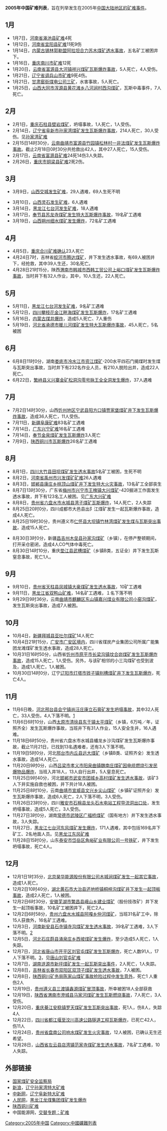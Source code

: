 **2005年中国矿难列表**，旨在列举发生在2005年[中国大陆地区的](../Page/中国大陆.md "wikilink")[矿难事件](../Page/矿难.md "wikilink")。

## 1月

  - 1月7日，[河南省](../Page/河南省.md "wikilink")[渑池县矿难](../Page/渑池县.md "wikilink")4死
  - 1月12日，[河南省](../Page/河南省.md "wikilink")[宜阳县矿难](../Page/宜阳县.md "wikilink")11死9伤
  - 1月14日，[内蒙古](../Page/内蒙古.md "wikilink")[锡林郭勒盟阿拉坦合力苏木煤矿透水事故](../Page/锡林郭勒盟.md "wikilink")，五名矿工被困井下。
  - 1月16日，[重庆](../Page/重庆.md "wikilink")[南川市矿难](../Page/南川市.md "wikilink")12死
  - 1月20日，[云南省](../Page/云南省.md "wikilink")[富源县大河镇祥兴煤矿瓦斯爆炸事故](../Page/富源县.md "wikilink")，5人死亡，4人受伤。
  - 1月21日，[辽宁省](../Page/辽宁省.md "wikilink")[调兵山市矿难](../Page/调兵山市.md "wikilink")9死4伤。
  - 1月21日，[甘肃窑街煤电公司三矿](../Page/甘肃.md "wikilink")，水害事故，5人死亡。
  - 1月25日，[山西](../Page/山西.md "wikilink")[大同市](../Page/大同市.md "wikilink")[浑源县黄花滩乡八河涧村西沟煤矿](../Page/浑源县.md "wikilink")，瓦斯中毒事件，7人死亡。

## 2月

  - 2月1日，[重庆](../Page/重庆.md "wikilink")[石柱县壁岩煤矿](../Page/石柱县.md "wikilink")，坍塌事故，1人死亡，1人受伤。
  - 2月14日，[辽宁省](../Page/辽宁省.md "wikilink")[阜新市孙家湾煤矿发生瓦斯爆炸事故](../Page/阜新市.md "wikilink")，214人死亡，30人受伤。见[孙家湾矿难](../Page/孙家湾矿难.md "wikilink")
  - 2月15日14时30分，[云南](../Page/云南.md "wikilink")[曲靖市富源县竹园镇松林村一非法煤矿发生瓦斯爆炸事故](../Page/曲靖.md "wikilink")。截止2月18日0时30分共抢救出42人，其中27人死亡，15人受伤。
  - 2月17日，[云南省](../Page/云南省.md "wikilink")[富源县矿难](../Page/富源县.md "wikilink")24死14伤3人失踪。
  - 2月26日，[重庆市](../Page/重庆市.md "wikilink")[铜梁县矿难](../Page/铜梁县.md "wikilink")2死2伤。

## 3月

  - 3月9日，[山西](../Page/山西.md "wikilink")[交城发生矿难](../Page/交城.md "wikilink")，29人遇难，69人生死不明

<!-- end list -->

  - 3月10日，[山西](../Page/山西.md "wikilink")[灵石发生矿难](../Page/灵石.md "wikilink")，6人遇难
  - 3月14日，[黑龙江](../Page/黑龙江.md "wikilink")[七台河发生矿难](../Page/七台河.md "wikilink")，18人遇难
  - 3月17日，[奉节县苏龙寺煤矿发生特大瓦斯爆炸事故](../Page/奉节县.md "wikilink")，19名矿工遇难
  - 3月19日，[山西](../Page/山西.md "wikilink")[朔州细水煤矿发生爆炸](../Page/朔州.md "wikilink")，72名矿工遇难

## 4月

  - 4月5日，[重庆合川矿难确认](../Page/重庆.md "wikilink")23人死亡
  - 4月24日7时，吉林省[蛟河市腾达煤矿](../Page/蛟河.md "wikilink")，井下发生透水事故，有69人被困井下，经抢救，其中39人生还，30名死亡。
  - 4月28日21时15分，陕西[渭南市韩城市西韩工贸公司上峪口煤矿发生瓦斯爆炸事故](../Page/渭南.md "wikilink")，当时井下有32人作业，其中，10人生还，22人死亡。

## 5月

  - 5月11日，[黑龙江](../Page/黑龙江.md "wikilink")[七台河发生矿难](../Page/七台河.md "wikilink")，9名矿工遇难
  - 5月12日，[四川](../Page/四川.md "wikilink")[攀枝花金江畔海煤矿发生瓦斯爆炸](../Page/攀枝花.md "wikilink")，17名矿工遇难
  - 5月16日，[内蒙古煤井爆炸](../Page/内蒙古.md "wikilink")，造成5人死亡、7人重伤
  - 5月19日，[河北省](../Page/河北省.md "wikilink")[承德市暖儿河煤矿发生特大瓦斯爆炸事故](../Page/承德市.md "wikilink")，45人死亡，5名被困

## 6月

  - 6月8日11时0分，湖南[娄底市](../Page/娄底.md "wikilink")[冷水江市资江煤矿](../Page/冷水江.md "wikilink")-200水平四石门揭煤时发生煤与瓦斯突出事故，当时井下有232名作业人员，有210人脱险出井，造成22人死亡。
  - 6月22日，[繁峙县义兴寨金矿松洞沟零号脉王全全洞发生爆炸](../Page/繁峙县.md "wikilink")，37人遇难

## 7月

  - 7月2日14时30分，山西[忻州地区宁武县阳方口镇贾家堡煤矿井下发生瓦斯爆炸事故](../Page/忻州.md "wikilink")，造成36人死亡，11人受伤。
  - 7月11日，[新疆](../Page/新疆.md "wikilink")[阜康矿难](../Page/阜康.md "wikilink")83名矿工遇难
  - 7月14日，[广东](../Page/广东.md "wikilink")[兴宁矿难](../Page/兴宁.md "wikilink")16名矿工遇难
  - 7月14日，[奉节金泉煤矿发生瓦斯爆炸](../Page/奉节.md "wikilink")3人死亡
  - 7月9日，[陕西](../Page/陕西.md "wikilink")[铜川市瓦斯爆炸](../Page/铜川市.md "wikilink")26名矿工遇难

## 8月

  - 8月1日，[四川](../Page/四川.md "wikilink")[大竹县田坝煤矿发生透水事故](../Page/大竹县.md "wikilink")5名矿工被困，生死不明
  - 8月2日，[河南省](../Page/河南省.md "wikilink")[禹州市兴发煤矿矿难](../Page/禹州市.md "wikilink")26人遇难
  - 8月3日，[邯郸县康庄乡桃顶山煤矿井下发生特大火灾事故](../Page/邯郸县.md "wikilink")，13名矿工全部丧生
  - 8月7日13时30分，广东省[梅州市](../Page/梅州市.md "wikilink")[兴宁市王槐镇大兴煤矿](../Page/兴宁市.md "wikilink")-420掘进工作面发生透水事故，井下有123名工人被困。见[广东大兴矿难](../Page/广东大兴矿难.md "wikilink")
  - 8月8日，[贵州省](../Page/贵州省.md "wikilink")[六盘水市水城县湾子煤矿瓦斯爆炸](../Page/六盘水市.md "wikilink")，14人死亡，2人失踪
  - 8月25日20时0分，四川成都市大邑县出阝江煤矿发生一起瓦斯爆炸事故，造成4人死亡。
  - 8月25日19时30分，贵州遵义市[仁怀县大坝镇竹林湾煤矿发生煤与瓦斯突出事故](../Page/仁怀县.md "wikilink")，造成15人死亡。

<!-- end list -->

  - 8月30日3时0分，新疆[昌吉州木垒县孙家沟煤矿](../Page/昌吉.md "wikilink")（乡镇），在停产整顿期间，打开采仓密闭，造成4人CO气体中毒死亡。
  - 8月30日14时10分，重庆[垫江县武槽煤矿](../Page/垫江.md "wikilink")（乡镇B类，五证全）井下发生瓦斯窒息事故，死亡1人。

## 9月

  - 9月10日，[贵州省](../Page/贵州省.md "wikilink")[天柱县](../Page/天柱县.md "wikilink")[凤城镇大豪煤矿发生透水事故](../Page/凤城镇.md "wikilink")，10矿工遇难
  - 9月11日，[黑龙江省](../Page/黑龙江省.md "wikilink")[双鸭山矿难](../Page/双鸭山.md "wikilink")，14名矿工遇难，１名下落不明
  - 9月29日9时36分，云南[曲靖市麒麟区东山镇嘉兴煤业有限公司小窑沟煤矿](../Page/曲靖.md "wikilink")，发生瓦斯突出事故，造成7人被困。

## 10月

  - 10月4日，[新疆](../Page/新疆.md "wikilink")[拜城县亚吐尔煤矿](../Page/拜城县.md "wikilink")14人死亡
  - 10月4日21时15分，[广安市广安区境内](../Page/广安.md "wikilink")，四川省煤炭产业集团公司所属广能集团龙滩煤矿发生透水事故，造成28人死亡。
  - 10月31日16时50分，山西省[忻州市原平市长梁沟镇坟合峁煤矿发生瓦斯爆炸事故](../Page/忻州.md "wikilink")，造成15人死亡，1人受伤。另外，与该矿相邻的小三沟煤矿也受到波及，造成1人死亡，1人被困。
  - 10月30日14时0分，辽宁[辽阳市灯塔市铧子镇别槽煤矿井下发生瓦斯爆炸](../Page/辽阳市.md "wikilink")，死亡4人。

## 11月

  - 11月6日晚，[河北](../Page/河北.md "wikilink")[邢台县会宁镇尚汪庄康立石膏矿发生坍塌事故](../Page/邢台县.md "wikilink")，其中32人死亡，33人受伤，4人下落不明。[1](http://www.gov.cn/yjgl/2005-11/09/content_94046.htm)
  - 11月6日6时10分，山西[太原市](../Page/太原.md "wikilink")[清徐县东于镇太平煤矿](../Page/清徐.md "wikilink")（乡镇，6万吨／年，证照齐全）发生瓦斯爆炸事故，当班井下有31人作业，15人安全生井，16人遇难。
  - 11月18日6时50分，贵州省六盘水市水城县蟠龙乡沙沟煤矿发生瓦斯爆炸事故，截止11月21日，已找到13名遇难者，还有3人下落不明。
  - 11月19日5时0分，河北[邢台市内丘县远大煤矿](../Page/邢台.md "wikilink")（乡镇B类、证照齐全）发生透水事故，造成14人死亡。
  - 11月20日9时0分，山西[吕梁市孝义市阳泉曲镇魏南庄煤矿因电缆燃烧引发民爆物品爆炸](../Page/吕梁.md "wikilink")，当班入井18人，13人自行出井，5人窒息死亡。
  - 11月25日9时40分，河北[邯郸市武安市团城乡高村煤矿发生透水事故](../Page/邯郸.md "wikilink")，该矿3人下井实施自救也被困，井下共计18人被困。
  - 11月25日8时10分，云南[曲靖市](../Page/曲靖市.md "wikilink")[宣威县文兴乡尖山煤矿](../Page/宣威县.md "wikilink")（乡镇矿证照齐全）发生瓦斯爆炸事故，造成6人死亡，2人下落不明，3人受伤。
  - 11月26日23时0分，四川[雅安市石棉县龙头石水电站工程导流洞出口处](../Page/雅安市.md "wikilink")，发生坍塌事故，造成5人死亡，3人受伤。
  - 11月27日3时0分，湖南[常德市武陵区广福桥煤矿](../Page/常德市.md "wikilink")（国有地方）井下发生透水事故，3人失踪。
  - 11月27日，[黑龙江](../Page/黑龙江.md "wikilink")[七台河东风煤矿发生爆炸](../Page/七台河.md "wikilink")，171人遇难，其中包括169名井下矿工、2名地面人员。见[黑龙江东风矿难](../Page/黑龙江东风矿难.md "wikilink")
  - 11月28日15时0分，山东[泰安市岱岳区角峪矿业有限公司一号铁矿](../Page/泰安市.md "wikilink")，井下发生坍塌事故，死亡4人。

## 12月

  - 12月1日1时35分，[北京昊华能源股份有限公司木城涧煤矿发生一起其它事故](../Page/北京.md "wikilink")，造成1人死亡。
  - 12月2日10时40分，[湖北](../Page/湖北.md "wikilink")[黄石市](../Page/黄石市.md "wikilink")[大治县还地桥镇桐梓沟煤矿井下发生一起顶板事故](../Page/大治县.md "wikilink")，造成2人死亡，1人被困。
  - 12月2日6时30分，[安徽](../Page/安徽.md "wikilink")[芜湖市](../Page/芜湖市.md "wikilink")[繁昌县峨山乡建业煤矿](../Page/繁昌县.md "wikilink")（股份技改矿）井下发生一起顶板事故，10名矿工被困井下，死亡2人。
  - 12月2日6时58分，[贵州](../Page/贵州.md "wikilink")[六盘水](../Page/六盘水.md "wikilink")[水城县阿嘎乡仲河煤矿](../Page/水城县.md "wikilink")，当班31名矿工中，除15人获救外，16名矿工遇难。
  - 12月3日，[河南](../Page/河南.md "wikilink")[新安县](../Page/新安县.md "wikilink")[石寺镇寺沟煤矿发生透水事故](../Page/石寺镇.md "wikilink")，39名矿工遇难，3人下落不明。[2](http://news.bbc.co.uk/chinese/simp/hi/newsid_4530000/newsid_4537200/4537276.stm)
  - 12月5日，[河北](../Page/河北.md "wikilink")[石庄蔚县涌泉庄乡西坡煤矿发生爆炸](../Page/石庄.md "wikilink")，至少造成5人死亡，1人失踪。
  - 12月7日，[河北省](../Page/河北省.md "wikilink")[唐山市开平区刘官屯煤矿发生瓦斯爆炸](../Page/唐山市.md "wikilink")，死亡人数91人，17人下落不明。[3](http://news.bbc.co.uk/chinese/simp/hi/newsid_4500000/newsid_4507400/4507464.stm)，见[唐山刘官屯矿难](../Page/唐山刘官屯矿难.md "wikilink")
  - 12月7日，[湖南](../Page/湖南.md "wikilink")[涟源市新坪煤矿发生一起瓦斯突出事件](../Page/涟源市.md "wikilink")，2人死亡，1人失踪。
  - 12月8日，[吉林省](../Page/吉林省.md "wikilink")[长春市双阳区双顶子煤矿发生透水事故](../Page/长春市.md "wikilink")，7人被困。
  - 12月8日，[陕西铜川矿务局陈家山煤矿事故抢险过程中发生意外](../Page/陕西.md "wikilink")，死亡1 人重伤2人
  - 12月19日，[贵州遵义县三渡镇鑫源煤矿冒顶事故](../Page/贵州.md "wikilink")，所幸被困18人全部获救
  - 12月19日，[陕西省](../Page/陕西省.md "wikilink")[渭南市澄城县马家河煤矿发生瓦斯燃烧事故](../Page/渭南市.md "wikilink")，7人死亡，3人受伤。
  - 12月20日，[重庆綦江安稳镇罗天煤矿发生瓦斯突出事故](../Page/重庆.md "wikilink")，死1人，伤8人，失踪4人
  - 12月22日，[四川省都江堰至汶川高速公路隧道工程瓦斯爆炸](../Page/四川省.md "wikilink")，已死亡42人，伤11人
  - 12月24日，[贵州省盘南公司响水煤矿发生火灾事故](../Page/贵州省.md "wikilink")，12人被困，已确认无生还希望。
  - 12月28日，[山西省](../Page/山西省.md "wikilink")[左云县店湾镇范家寺煤矿发生透水事故](../Page/左云县.md "wikilink")，7名矿工遇难，10人失踪。

## 外部链接

  - [国家煤矿安全监察局](https://web.archive.org/web/20081018225955/http://www.chinacoal-safety.gov.cn/)
  - [新浪](../Page/新浪.md "wikilink")，[辽宁孙家湾特大矿难](http://news.sina.com.cn/z/lnmksg/index.shtml)
  - [中新网](../Page/中新网.md "wikilink")，[辽宁阜新特大矿难](http://www.chinanews.com.cn/special/2005-02-15/423.shtml)
  - [人民网](../Page/人民网.md "wikilink")，[黑龙江龙煤集团煤矿发生爆炸](http://society.people.com.cn/GB/8217/55880/index.html)
  - [陕西铜川矿难](https://web.archive.org/web/20060218062013/http://gb.chinabroadcast.cn/3821/2004/11/28/Zt148%40373776.htm)
  - 中国能源网，[交替专题：矿难](https://web.archive.org/web/20051128100741/http://www.china5e.com/focus/focus.php?type=kuangnan)

[Category:2005年中国](https://zh.wikipedia.org/wiki/Category:2005年中国 "wikilink")
[Category:中國礦難列表](https://zh.wikipedia.org/wiki/Category:中國礦難列表 "wikilink")